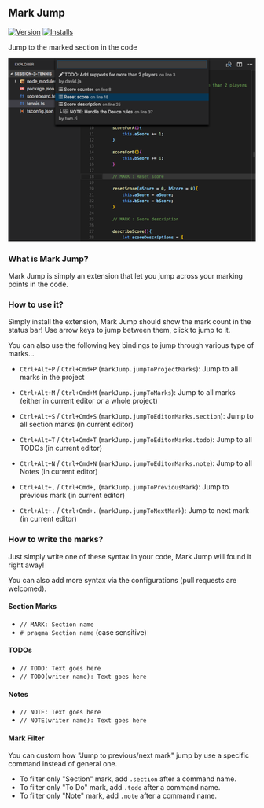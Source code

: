 ## Mark Jump
[![Version](https://vsmarketplacebadge.apphb.com/version/spywhere.mark-jump.svg)](https://marketplace.visualstudio.com/items?itemName=spywhere.mark-jump)
[![Installs](https://vsmarketplacebadge.apphb.com/installs/spywhere.mark-jump.svg)](https://marketplace.visualstudio.com/items?itemName=spywhere.mark-jump)

Jump to the marked section in the code

![Screenshot](images/screenshot.png)

### What is Mark Jump?
Mark Jump is simply an extension that let you jump across your marking points in the code.

### How to use it?
Simply install the extension, Mark Jump should show the mark count in the status bar!
Use arrow keys to jump between them, click to jump to it.

You can also use the following key bindings to jump through various type of marks...

- `Ctrl+Alt+P` / `Ctrl+Cmd+P` (`markJump.jumpToProjectMarks`): Jump to all marks in the project
- `Ctrl+Alt+M` / `Ctrl+Cmd+M` (`markJump.jumpToMarks`): Jump to all marks (either in current editor or a whole project)
- `Ctrl+Alt+S` / `Ctrl+Cmd+S` (`markJump.jumpToEditorMarks.section`): Jump to all section marks (in current editor)
- `Ctrl+Alt+T` / `Ctrl+Cmd+T` (`markJump.jumpToEditorMarks.todo`): Jump to all TODOs (in current editor)
- `Ctrl+Alt+N` / `Ctrl+Cmd+N` (`markJump.jumpToEditorMarks.note`): Jump to all Notes (in current editor)

- `Ctrl+Alt+,` / `Ctrl+Cmd+,` (`markJump.jumpToPreviousMark`): Jump to previous mark (in current editor)
- `Ctrl+Alt+.` / `Ctrl+Cmd+.` (`markJump.jumpToNextMark`): Jump to next mark (in current editor)

### How to write the marks?
Just simply write one of these syntax in your code, Mark Jump will found it right away!

You can also add more syntax via the configurations (pull requests are welcomed).

#### Section Marks
- `// MARK: Section name`
- `# pragma Section name` (case sensitive)

#### TODOs
- `// TODO: Text goes here`
- `// TODO(writer name): Text goes here`

#### Notes
- `// NOTE: Text goes here`
- `// NOTE(writer name): Text goes here`

#### Mark Filter
You can custom how "Jump to previous/next mark" jump by use a specific command instead of general one.

- To filter only "Section" mark, add `.section` after a command name.
- To filter only "To Do" mark, add `.todo` after a command name.
- To filter only "Note" mark, add `.note` after a command name.
